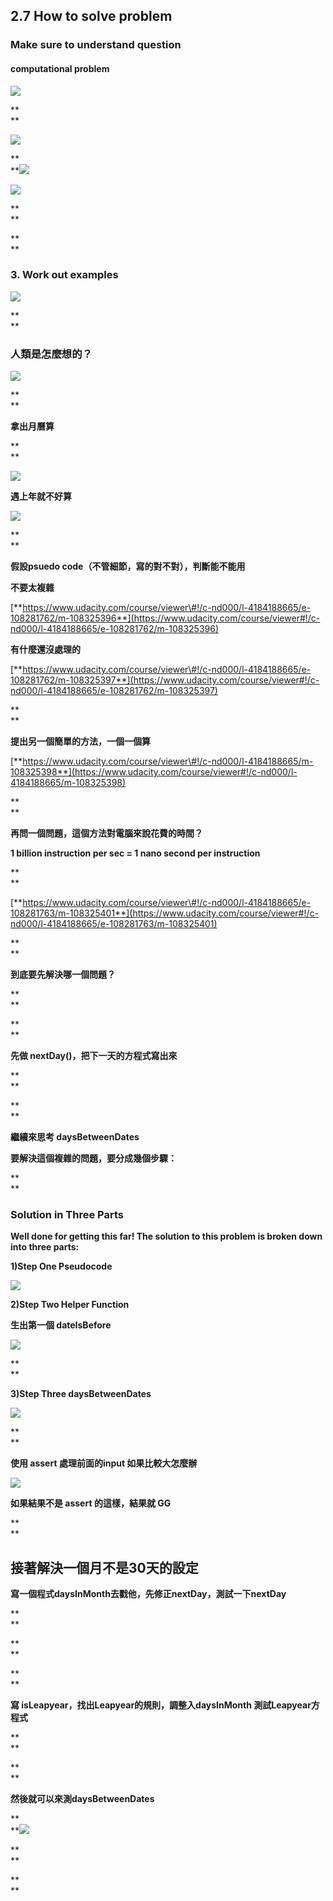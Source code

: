 ## **2.7 How to solve problem**

### **Make sure to understand question**

#### **computational problem**

![](https://lh4.googleusercontent.com/KQs2J-n5hALkeEPIO-l_8FrIG_COPGYbF_ujtru8QcI8uwFrytP3azVexAzI5uZg4eH-L4AvRLhhQO8SpA2vsUHxGI-AbcX5xrNykpcmXszMvVF5p1TOYdkx-GTMkNteBG48CBgU)

**  
**

![](https://lh4.googleusercontent.com/BLNzFNoXrEUWwMVX6swpWMKpQUie6HY0HERfAo4cMMTG327R70cXz59442zYh4FjT4u0QHSvtbMRlU5SxJruyFZnpMBKPF_6S6CSuqPwMi8GhG030pK7EBuOesEsWKS6IiN45joW)

**  
**![](https://lh5.googleusercontent.com/89jvKw1lztSYhmMLqU9FfLYPgf5fyqxDMWyXqu7Lo9y-Porw0w9L2bP4acL_HKYNE9VwMUAWvcX2pvuuLLOLdnaiwICMGFf6ZNZpkRbxh-nmsFnqdkpGQF4ualYjMvLSvl5iKxtB)

![](https://lh4.googleusercontent.com/FzjA4ZZ5pMVIt9ZJKICXnTO3TUtPPPyzJmLlHisIjMH-JrldqSZJmrzSpudnUinmsAZ6jROn45MwDOYeiDAXR8128e_TH9fvTF29Se5tfo_7C9udQvnMThWT74T_NkOVJvNi4fWk)



**  
**

**  
**

### **3. Work out examples**

![](https://lh3.googleusercontent.com/bu9Es_xDgGaDKmUBprv76X2WUkp4dGvbRWK_uyHb9f1yTqK0HJey_Am-ByeUyC-sPVgPcrtIVFgVgoFOhTyFReqdcaDbLwZKD8GWrrpDI08IHLgrOYGpPsrH-gA902kmwz2lqAv_)

**  
**

### **人類是怎麼想的？**

![](https://lh5.googleusercontent.com/zkogB_YCQpF5v4B3bvnegIy6KuBsHtvkVR6RYk40doz5vIkg-Jdtesvctj9S0CMqfylsOGeCGFoV3fkCZ0NvT1Pk8AW4YMYQnuHba10cCbOc48yJjiKoJ45Yh79vo9Q1Q0FvuIbP)

**  
**

**拿出月曆算**

  
**  
**

![](https://lh4.googleusercontent.com/ORGHxKXUZIOzmb5SMTU_Cwk7B3gKk3e9V5npSYfwyyQ8rZiVw2l23flRQcilH6uCh_wNvT8_DmRZ5ClYnxTFXt1ScootzWhLZ6w_VPWB248zQIFuUi5onDQPDF316yPKikBZsGYM)

**遇上年就不好算**

![](https://lh3.googleusercontent.com/Or-XVSmAn1xLhJAJoMC7S7iaell0tdzC70vog9NQzJWOchRjXuldasfrDXJYvxsXdtlhR7IbEmBKTlT_mO6H7TWzllM5YkIJF937IwxKqsgmQo0LGQmzXfZzja7KOAx-KSAcxyYv)

**  
**

**假設psuedo code（不管細節，寫的對不對），判斷能不能用**

**不要太複雜**

[**https://www.udacity.com/course/viewer\#!/c-nd000/l-4184188665/e-108281762/m-108325396**](https://www.udacity.com/course/viewer#!/c-nd000/l-4184188665/e-108281762/m-108325396)

**有什麼還沒處理的**

[**https://www.udacity.com/course/viewer\#!/c-nd000/l-4184188665/e-108281762/m-108325397**](https://www.udacity.com/course/viewer#!/c-nd000/l-4184188665/e-108281762/m-108325397)

**  
**

**提出另一個簡單的方法，一個一個算**

[**https://www.udacity.com/course/viewer\#!/c-nd000/l-4184188665/m-108325398**](https://www.udacity.com/course/viewer#!/c-nd000/l-4184188665/m-108325398)

**  
**

**再問一個問題，這個方法對電腦來說花費的時間？**

**1 billion instruction per sec = 1 nano second per instruction**

**  
**

[**https://www.udacity.com/course/viewer\#!/c-nd000/l-4184188665/e-108281763/m-108325401**](https://www.udacity.com/course/viewer#!/c-nd000/l-4184188665/e-108281763/m-108325401)

  
**  
**

**到底要先解決哪一個問題？**

**  
**

**  
**

**先做 nextDay\(\)，把下一天的方程式寫出來**

**  
**

**  
**

**繼續來思考 daysBetweenDates**

**要解決這個複雜的問題，要分成幾個步驟：**

**  
**

### **Solution in Three Parts**

**Well done for getting this far! The solution to this problem is broken down into three parts:**

**1\)Step One Pseudocode**

![](https://lh4.googleusercontent.com/Lz0b0FE_-shhG-9abetDi6iFB_mMIwKaUCheM_uR9TH1crTG4vL8LWpYS506UkEeaoxLFChWyfGa6gol-FBmlqO-lO25aiH11VhMyl3XVcqU6jzmrByxAB8ZgxidhVjqJYBDX_0K)

**2\)Step Two Helper Function**

**生出第一個 dateIsBefore**

  
![](https://lh5.googleusercontent.com/MhE_NMZkpMS5KpNG-MHqQvlKaJKdpo_c45vaowLtyirL0u5Ll2xEwCBHJPQ_fcJ3PuCihXLIkT984-EXagJmw_CuxlS6zinCUUUOc39fvM3JpCLzhnZhDNpvf58HOWkOi6Gc3l93)

**  
**

**3\)Step Three daysBetweenDates**

![](https://lh4.googleusercontent.com/9hRpKZBIT0wYZ8tuTbkiLwA5VJYv0xZUNiv7NqPwPi8sFgKR-vrShmWnBcjnnrc7GWlQMK1TLaB7RQ1CT2lwzW_6ftOPISdey7ckkM0dMF3OCZ5vgkSGqRcjQ_QmbAhsGSZ__t_2)

**  
**

**使用 assert 處理前面的input 如果比較大怎麼辦**

![](https://lh3.googleusercontent.com/cbrX_VAb0QLhEl140k_Wt37w9RFLPuhHmtxdXODaZ0lbXxFwBSeZhAG3nk14SdmuAO-fLghRpmF8lwUA2BnhHFSeA2gzYNIkIZvRmtHdjMHa2J1ieJSnRU_MbWsq5HfZHpMdo-a_)

**如果結果不是 assert 的這樣，結果就 GG**

**  
**

## **接著解決一個月不是30天的設定**

**寫一個程式daysInMonth去戳他，先修正nextDay，測試一下nextDay**

**  
**

**  
**

**  
**

**寫 isLeapyear，找出Leapyear的規則，調整入daysInMonth 測試Leapyear方程式**

**  
**

**  
**

**然後就可以來測daysBetweenDates**

**  
**![](https://lh6.googleusercontent.com/Z5EFZ0IMMHepubLQE_tPryB80x-JGYmKzjOROj8j9YrMKAQqU6KXzMl9lpZJC2bf7lSQJDKL6nqVgKxvDAcJHuoPxWS2Qbqth61k7Hq8kD3MZiMnMHFybAPLYN8DB07v_oIiFcoO)

**  
**

**  
**





